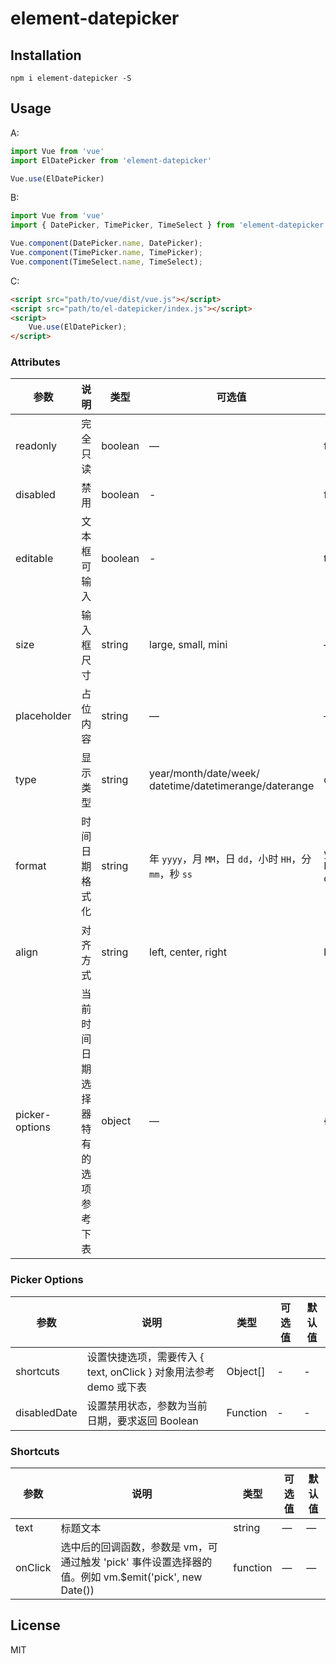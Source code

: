 # element-datepicker


## Installation
```shell
npm i element-datepicker -S
```

## Usage

A:
```javascript
import Vue from 'vue'
import ElDatePicker from 'element-datepicker'

Vue.use(ElDatePicker)
```

B:
```javascript
import Vue from 'vue'
import { DatePicker, TimePicker, TimeSelect } from 'element-datepicker'

Vue.component(DatePicker.name, DatePicker);
Vue.component(TimePicker.name, TimePicker);
Vue.component(TimeSelect.name, TimeSelect);
```

C:
```html
<script src="path/to/vue/dist/vue.js"></script>
<script src="path/to/el-datepicker/index.js"></script>
<script>
	Vue.use(ElDatePicker);
</script>
```

### Attributes
| 参数			| 说明					| 类型			| 可选值													 | 默认值	|
|---------- |-------------- |---------- |--------------------------------	|-------- |
| readonly | 完全只读 | boolean | — | false |
| disabled | 禁用 | boolean | - | false |
| editable | 文本框可输入 | boolean | - | true |
| size					| 输入框尺寸		 | string					| large, small, mini	| — |
| placeholder | 占位内容 | string | — | — |
| type | 显示类型 | string | year/month/date/week/ datetime/datetimerange/daterange | date |
| format | 时间日期格式化 | string | 年 `yyyy`，月 `MM`，日 `dd`，小时 `HH`，分 `mm`，秒 `ss` | yyyy-MM-dd |
| align | 对齐方式 | string | left, center, right | left |
|picker-options | 当前时间日期选择器特有的选项参考下表 | object |	— | {} |

### Picker Options
| 参数			| 说明					| 类型			| 可选值													 | 默认值	|
|---------- |-------------- |---------- |--------------------------------	|-------- |
| shortcuts | 设置快捷选项，需要传入 { text, onClick } 对象用法参考 demo 或下表 | Object[] | - | - |
| disabledDate | 设置禁用状态，参数为当前日期，要求返回 Boolean | Function | - | - |

### Shortcuts
| 参数			| 说明					| 类型			| 可选值													 | 默认值	|
|---------- |-------------- |---------- |--------------------------------	|-------- |
| text | 标题文本 | string | — | — |
| onClick | 选中后的回调函数，参数是 vm，可通过触发 'pick' 事件设置选择器的值。例如 vm.$emit('pick', new Date()) | function | — | — |

## License
MIT
